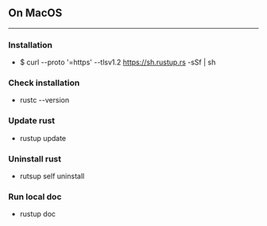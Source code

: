 ## On MacOS
---
### Installation
- $ curl --proto '=https' --tlsv1.2 https://sh.rustup.rs -sSf | sh

### Check installation
- rustc --version

### Update rust
- rustup update

### Uninstall rust
- rutsup self uninstall

### Run local doc
- rustup doc


